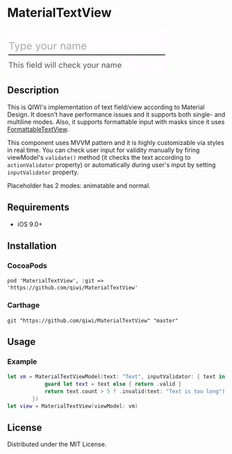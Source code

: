 # MaterialTextView

<img src="material.gif"/>

## Description
This is QIWI's implementation of text field/view according to Material Design. It doesn't have performance issues and it supports both single- and multiline modes. Also, it supports formattable input with masks since it uses [FormattableTextView](https://github.com/qiwi/FormattableTextView).

This component uses MVVM pattern and it is highly customizable via styles in real time.
You can check user input for validity manually by firing viewModel's `validate()` method (it checks the text according to `actionValidator` property) or automatically during user's input by setting `inputValidator` property.

Placeholder has 2 modes: animatable and normal.

## Requirements
* iOS 9.0+

## Installation

### CocoaPods
```
pod 'MaterialTextView', :git => 'https://github.com/qiwi/MaterialTextView'
```

### Carthage
```
git "https://github.com/qiwi/MaterialTextView" "master"
```

## Usage

### Example
```swift
let vm = MaterialTextViewModel(text: "Text", inputValidator: { text in
			guard let text = text else { return .valid }
			return text.count > 5 ? .invalid(text: "Text is too long") : .valid
		})
let view = MaterialTextView(viewModel: vm)
```

## License
Distributed under the MIT License.
